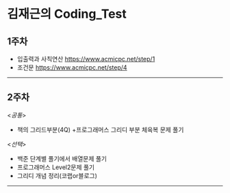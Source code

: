 # 김재근의 Coding_Test

## 1주차
 - 입출력과 사칙연산 <https://www.acmicpc.net/step/1>
 - 조건문 <https://www.acmicpc.net/step/4>
---
## 2주차
<*공통*>
-  책의 그리드부분(4Q) +프로그래머스 그리디 부분 체육복 문제 풀기 
  
<*선택*> 
-  백준 단계별 풀기에서 배열문제 풀기
-  프로그래머스 Level2문제 풀기
-  그리디 개념 정리(코랩or블로그)
---


